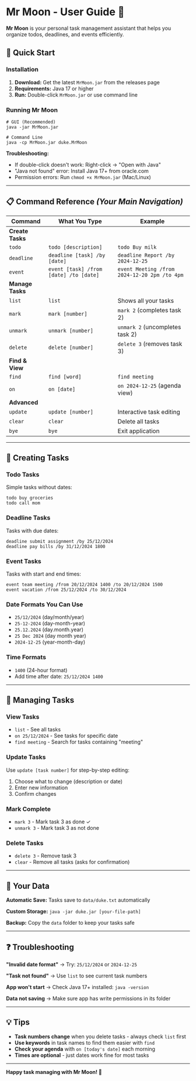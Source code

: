 # Mr Moon - User Guide 🌙

**Mr Moon** is your personal task management assistant that helps you organize todos, deadlines, and events efficiently.

## 🚀 **Quick Start**

### **Installation**
1. **Download:** Get the latest `MrMoon.jar` from the releases page
2. **Requirements:** Java 17 or higher
3. **Run:** Double-click `MrMoon.jar` or use command line

### **Running Mr Moon**
```shell script
# GUI (Recommended)
java -jar MrMoon.jar

# Command Line
java -cp MrMoon.jar duke.MrMoon
```


**Troubleshooting:**
- If double-click doesn't work: Right-click → "Open with Java"
- "Java not found" error: Install Java 17+ from oracle.com
- Permission errors: Run `chmod +x MrMoon.jar` (Mac/Linux)

---

## 📋 **Command Reference** *(Your Main Navigation)*

| Command | What You Type | Example |
|---------|---------------|---------|
| **Create Tasks** |
| `todo` | `todo [description]` | `todo Buy milk` |
| `deadline` | `deadline [task] /by [date]` | `deadline Report /by 2024-12-25` |
| `event` | `event [task] /from [date] /to [date]` | `event Meeting /from 2024-12-20 2pm /to 4pm` |
| **Manage Tasks** |
| `list` | `list` | Shows all your tasks |
| `mark` | `mark [number]` | `mark 2` (completes task 2) |
| `unmark` | `unmark [number]` | `unmark 2` (uncompletes task 2) |
| `delete` | `delete [number]` | `delete 3` (removes task 3) |
| **Find & View** |
| `find` | `find [word]` | `find meeting` |
| `on` | `on [date]` | `on 2024-12-25` (agenda view) |
| **Advanced** |
| `update` | `update [number]` | Interactive task editing |
| `clear` | `clear` | Delete all tasks |
| `bye` | `bye` | Exit application |

---

## 📝 **Creating Tasks**

### **Todo Tasks**
Simple tasks without dates:
```
todo buy groceries
todo call mom
```


### **Deadline Tasks**
Tasks with due dates:
```
deadline submit assignment /by 25/12/2024
deadline pay bills /by 31/12/2024 1800
```


### **Event Tasks**
Tasks with start and end times:
```
event team meeting /from 20/12/2024 1400 /to 20/12/2024 1500
event vacation /from 25/12/2024 /to 30/12/2024
```


### **Date Formats You Can Use**
- `25/12/2024` (day/month/year)
- `25-12-2024` (day-month-year)
- `25.12.2024` (day.month.year)
- `25 Dec 2024` (day month year)
- `2024-12-25` (year-month-day)

### **Time Formats**
- `1400` (24-hour format)
- Add time after date: `25/12/2024 1400`

---

## 🎯 **Managing Tasks**

### **View Tasks**
- `list` - See all tasks
- `on 25/12/2024` - See tasks for specific date
- `find meeting` - Search for tasks containing "meeting"

### **Update Tasks**
Use `update [task number]` for step-by-step editing:
1. Choose what to change (description or date)
2. Enter new information
3. Confirm changes

### **Mark Complete**
- `mark 3` - Mark task 3 as done ✓
- `unmark 3` - Mark task 3 as not done

### **Delete Tasks**
- `delete 3` - Remove task 3
- `clear` - Remove all tasks (asks for confirmation)

---

## 💾 **Your Data**

**Automatic Save:** Tasks save to `data/duke.txt` automatically

**Custom Storage:** `java -jar duke.jar [your-file-path]`

**Backup:** Copy the `data` folder to keep your tasks safe

---

## ❓ **Troubleshooting**

**"Invalid date format"**
→ Try: `25/12/2024` or `2024-12-25`

**"Task not found"**
→ Use `list` to see current task numbers

**App won't start**
→ Check Java 17+ installed: `java -version`

**Data not saving**
→ Make sure app has write permissions in its folder

---

## 💡 **Tips**

- **Task numbers change** when you delete tasks - always check `list` first
- **Use keywords** in task names to find them easier with `find`
- **Check your agenda** with `on [today's date]` each morning
- **Times are optional** - just dates work fine for most tasks

---

**Happy task managing with Mr Moon! 🌙**